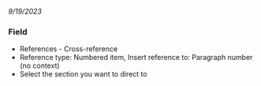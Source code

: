 *9/19/2023*
### Field
* References - Cross-reference
* Reference type: Numbered item, Insert reference to: Paragraph number (no context)
* Select the section you want to direct to 
